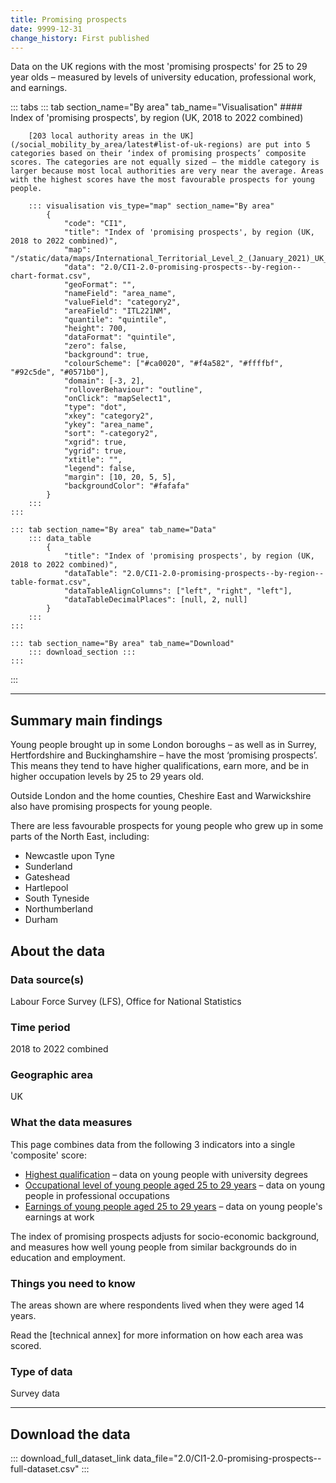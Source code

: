 ```yaml
---
title: Promising prospects
date: 9999-12-31
change_history: First published
---
```


Data on the UK regions with the most 'promising prospects' for 25 to 29 year olds – measured by levels of university education, professional work, and earnings.

::: tabs
    ::: tab section_name="By area" tab_name="Visualisation"
        #### Index of 'promising prospects', by region (UK, 2018 to 2022 combined)

        [203 local authority areas in the UK](/social_mobility_by_area/latest#list-of-uk-regions) are put into 5 categories based on their ‘index of promising prospects’ composite scores. The categories are not equally sized – the middle category is larger because most local authorities are very near the average. Areas with the highest scores have the most favourable prospects for young people.

        ::: visualisation vis_type="map" section_name="By area"
            {
                "code": "CI1",
                "title": "Index of 'promising prospects', by region (UK, 2018 to 2022 combined)",
                "map": "/static/data/maps/International_Territorial_Level_2_(January_2021)_UK_BUC.json",
                "data": "2.0/CI1-2.0-promising-prospects--by-region--chart-format.csv",
                "geoFormat": "",
                "nameField": "area_name",
                "valueField": "category2",
                "areaField": "ITL221NM",
                "quantile": "quintile",
                "height": 700,
                "dataFormat": "quintile",
                "zero": false,
                "background": true,
                "colourScheme": ["#ca0020", "#f4a582", "#ffffbf", "#92c5de", "#0571b0"],
                "domain": [-3, 2],
                "rolloverBehaviour": "outline",
                "onClick": "mapSelect1",
                "type": "dot",
                "xkey": "category2",
                "ykey": "area_name",
                "sort": "-category2",
                "xgrid": true,
                "ygrid": true,
                "xtitle": "",
                "legend": false,
                "margin": [10, 20, 5, 5],
                "backgroundColor": "#fafafa"
            }
        :::
    :::

    ::: tab section_name="By area" tab_name="Data"
        ::: data_table
            {
                "title": "Index of 'promising prospects', by region (UK, 2018 to 2022 combined)",
                "dataTable": "2.0/CI1-2.0-promising-prospects--by-region--table-format.csv",
                "dataTableAlignColumns": ["left", "right", "left"],
                "dataTableDecimalPlaces": [null, 2, null]
            }
        :::
    :::

    ::: tab section_name="By area" tab_name="Download"
        ::: download_section :::
    :::
:::

---

## Summary main findings
Young people brought up in some London boroughs – as well as in Surrey, Hertfordshire and Buckinghamshire – have the most ‘promising prospects’. This means they tend to have higher qualifications, earn more, and be in higher occupation levels by 25 to 29 years old.

Outside London and the home counties, Cheshire East and Warwickshire also have promising prospects for young people.

There are less favourable prospects for young people who grew up in some parts of the North East, including:

* Newcastle upon Tyne
* Sunderland
* Gateshead
* Hartlepool
* South Tyneside
* Northumberland
* Durham

## About the data

### Data source(s)

Labour Force Survey (LFS), Office for National Statistics

### Time period

2018 to 2022 combined

### Geographic area

UK

### What the data measures
This page combines data from the following 3 indicators into a single 'composite' score:

* [Highest qualification](/intermediate_outcomes/routes_into_work_(16_to_29_years)/highest_qualification) – data on young people with university degrees
* [Occupational level of young people aged 25 to 29 years](/intermediate_outcomes/work_in_early_adulthood_(25_to_29_years)/occupational_level_of_young_people_aged_25_to_29_years) – data on young people in professional occupations
* [Earnings of young people aged 25 to 29 years](/intermediate_outcomes/work_in_early_adulthood_(25_to_29_years)/earnings_of_young_people_aged_25_to_29_years) – data on young people's earnings at work

The index of promising prospects adjusts for socio-economic background, and measures how well young people from similar backgrounds do in education and employment.

### Things you need to know
The areas shown are where respondents lived when they were aged 14 years.

Read the [technical annex] for more information on how each area was scored.

### Type of data
Survey data

---

## Download the data

::: download_full_dataset_link data_file="2.0/CI1-2.0-promising-prospects--full-dataset.csv" :::
